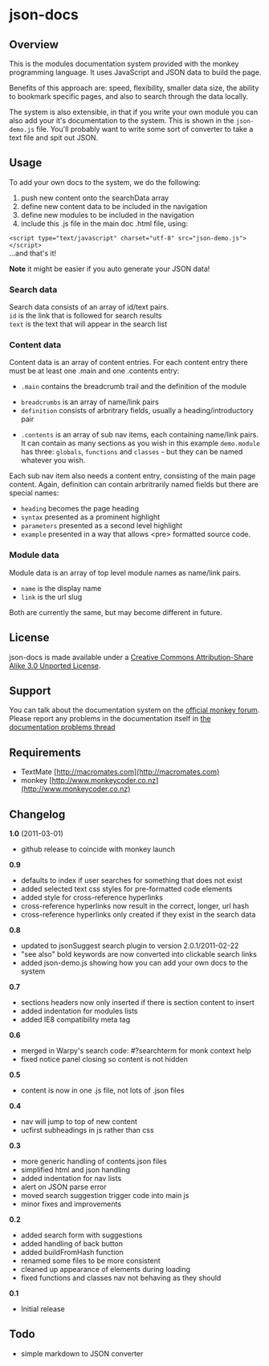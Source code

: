 json-docs
=========

## Overview

This is the modules documentation system provided with the monkey programming language. It uses JavaScript and JSON data to build the page.

Benefits of this approach are: speed, flexibility, smaller data size, the ability to bookmark specific pages, and also to search through the data locally.

The system is also extensible, in that if you write your own module you can also add your it's documentation to the system. This is shown in the `json-demo.js` file. You'll probably want to write some sort of converter to take a text file and spit out JSON.

## Usage

To add your own docs to the system, we do the following:

1. push new content onto the searchData array
2. define new content data to be included in the navigation
3. define new modules to be included in the navigation
4. include this .js file in the main doc .html file, using:

`<script type="text/javascript" charset="utf-8" src="json-demo.js"></script>`  
...and that's it!

**Note** it might be easier if you auto generate your JSON data!

### Search data
Search data consists of an array of id/text pairs.  
`id` is the link that is followed for search results  
`text` is the text that will appear in the search list

### Content data
Content data is an array of content entries. For each content entry there must be at least one .main and one .contents entry:  

- `.main` contains the breadcrumb trail and the definition of the module

 * `breadcrumbs` is an array of name/link pairs
 * `definition` consists of arbritrary fields, usually a heading/introductory pair

- `.contents` is an array of sub nav items, each containing name/link pairs. It can contain as many sections as you wish in this example `demo.module` has three: `globals`, `functions` and `classes` - but they can be named whatever you wish.

Each sub nav item also needs a content entry, consisting of the main page content. Again, definition can contain arbritrarily named fields but there are special names:

- `heading` becomes the page heading
- `syntax` presented as a prominent highlight
- `parameters` presented as a second level highlight
- `example` presented in a way that allows &lt;pre&gt; formatted source code.

### Module data
Module data is an array of top level module names as name/link pairs.

- `name` is the display name
- `link` is the url slug

Both are currently the same, but may become different in future.


## License

json-docs is made available under a [Creative Commons Attribution-Share Alike 3.0 Unported License](http://creativecommons.org/licenses/by-sa/3.0).

## Support
You can talk about the documentation system on the [official monkey forum](http://www.monkeycoder.co.nz/Community/posts.php?topic=61).  
Please report any problems in the documentation itself in [the documentation problems thread](http://www.monkeycoder.co.nz/Community/posts.php?topic=54)


## Requirements
- TextMate [http://macromates.com](http://macromates.com)
- monkey [http://www.monkeycoder.co.nz](http://www.monkeycoder.co.nz)

## Changelog

**1.0** (2011-03-01)

- github release to coincide with monkey launch

**0.9**

- defaults to index if user searches for something that does not exist
- added selected text css styles for pre-formatted code elements
- added style for cross-reference hyperlinks
- cross-reference hyperlinks now result in the correct, longer, url hash
- cross-reference hyperlinks only created if they exist in the search data

**0.8**

- updated to jsonSuggest search plugin to version 2.0.1/2011-02-22
- "see also" bold keywords are now converted into clickable search links 
- added json-demo.js showing how you can add your own docs to the system

**0.7**

- sections headers now only inserted if there is section content to insert
- added indentation for modules lists
- added IE8 compatibility meta tag

**0.6**

- merged in Warpy's search code: #?searchterm for monk context help
- fixed notice panel closing so content is not hidden

**0.5**

- content is now in one .js file, not lots of .json files

**0.4**

- nav will jump to top of new content
- ucfirst subheadings in js rather than css

**0.3**

- more generic handling of contents.json files
- simplified html and json handling
- added indentation for nav lists
- alert on JSON parse error
- moved search suggestion trigger code into main js
- minor fixes and improvements

**0.2**

- added search form with suggestions
- added handling of back button
- added buildFromHash function
- renamed some files to be more consistent
- cleaned up appearance of elements during loading
- fixed functions and classes nav not behaving as they should

**0.1**

- Initial release

## Todo
- simple markdown to JSON converter
